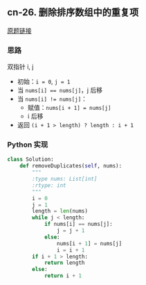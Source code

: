 ## cn-26. 删除排序数组中的重复项

[原题链接](https://leetcode-cn.com/problems/remove-duplicates-from-sorted-array/description/)

### 思路

双指针 i, j

- 初始：`i = 0`, `j = 1`
- 当 `nums[i] == nums[j]`，j 后移
- 当 `nums[i] != nums[j]`：
    - 赋值：`nums[i + 1] = nums[j]`
    - i 后移
- 返回 `(i + 1 > length) ? length : i + 1`

### Python 实现

```python
class Solution:
    def removeDuplicates(self, nums):
        """
        :type nums: List[int]
        :rtype: int
        """
        i = 0
        j = 1
        length = len(nums)
        while j < length:
            if nums[i] == nums[j]:
                j = j + 1
            else:
                nums[i + 1] = nums[j]
                i = i + 1
        if i + 1 > length:
            return length
        else:
            return i + 1
```



